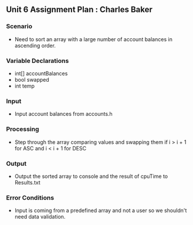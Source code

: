 ## Unit 6 Assignment Plan : Charles Baker

### Scenario
  - Need to sort an array with a large number of account balances in ascending order.

### Variable Declarations
  - int[] accountBalances
  - bool swapped
  - int temp

### Input
  - Input account balances from accounts.h

### Processing
  - Step through the array comparing values and swapping them if i > i + 1 for ASC and i < i + 1 for DESC

### Output
  - Output the sorted array to console and the result of cpuTime to Results.txt

### Error Conditions
  - Input is coming from a predefined array and not a user so we shouldn't need data validation.